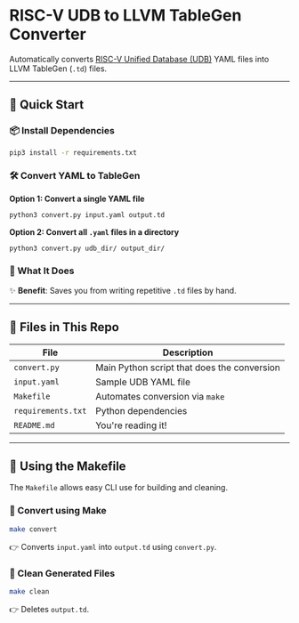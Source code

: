 # RISC-V UDB to LLVM TableGen Converter

Automatically converts [RISC-V Unified Database (UDB)](https://github.com/riscv/riscv-unified-db) YAML files into LLVM TableGen (`.td`) files.

---

## 🚀 Quick Start

### 📦 Install Dependencies

```bash
pip3 install -r requirements.txt
```

### 🛠️ Convert YAML to TableGen

**Option 1: Convert a single YAML file**

```bash
python3 convert.py input.yaml output.td
```

**Option 2: Convert all `.yaml` files in a directory**

```bash
python3 convert.py udb_dir/ output_dir/
```

### 📄 What It Does

✨ **Benefit**: Saves you from writing repetitive `.td` files by hand.

---

## 📂 Files in This Repo

| File | Description |
|------|-------------|
| `convert.py` | Main Python script that does the conversion |
| `input.yaml` | Sample UDB YAML file |
| `Makefile` | Automates conversion via `make` |
| `requirements.txt` | Python dependencies |
| `README.md` | You're reading it! |

---

## 🧰 Using the Makefile

The `Makefile` allows easy CLI use for building and cleaning.

### 🔧 Convert using Make

```bash
make convert
```

👉 Converts `input.yaml` into `output.td` using `convert.py`.

### 🧹 Clean Generated Files

```bash
make clean
```

👉 Deletes `output.td`.